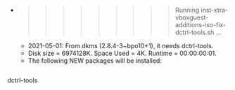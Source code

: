 * >>>>>>>>> Running inst-xtra-vboxguest-additions-iso-fix-dctrl-tools.sh ...
  * 2021-05-01: From dkms (2.8.4-3~bpo10+1), it needs dctrl-tools.
  * Disk size = 6974128K. Space Used = 4K. Runtime = 00:00:00:01.
  * The following NEW packages will be installed:
  ```bash
dctrl-tools
  ```
